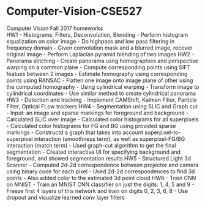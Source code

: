 # Computer-Vision-CSE527
Computer Vision Fall 2017 homeworks <br />
HW1 - Histograms, Filters, Deconvolution, Blending
        - Perform histogram equalization on color image
        - Do highpass and low pass filtering in frequency domain
        - Given convolution mask and a blurred image, recover original image
        - Perform Laplacian pyramid blending of two images
HW2 - Panorama stitching
        - Create panorama usng homographies and perspective warping on a common plane
            - Compute corresponding points using SIFT featues between 2 images
            - Estimate homography using corresponding points using RANSAC
            - Flatten one image onto image plane of other using the computed homography
        - Using cylindrical warping
            - Transform image to cylindrical coordinates
            - Use similar method to create cylindrical panorama
HW3 - Detection and tracking
        - Implement CAMShift, Kalman Filter, Particle Filter, Optical FLow trackers
HW4 - Segmentation using SLIC and Graph cut
        - Input: an image and sparse markings for foreground and background
        - Calculated SLIC over image
        - Calculated color histograms for all superpixels
        - Calculated color histograms for FG and BG using provided sparse markings
        - Constructd a graph that takes into account superpixel-to-superpixel interaction (smoothness term), as well as superpixel-FG/BG interaction (match term)
        - Used graph-cut algorithm to get the final segmentation
        - Created interactive UI for specifying background and foreground, and showed segmentation results
HW5 - Structured Light 3d Scanner
        - Computed 2d-2d correspondence between projector and camera using binary code for each pixel
        - Used 2d-2d correspondences to find 3d points
        - Also added color to the estimated 3d point cloud 
HW6 - Train CNN on MNIST
        - Train an MNIST CNN classifier on just the digits: 1, 4, 5 and 9
        - Freeze first 4 layers of this network and train on digits 0, 2, 3, 6, 8
        - Use dropout and visualize learned conv layer filters
